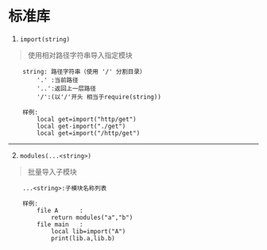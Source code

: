 # 标准库
1. `import(string)`
> 使用相对路径字符串导入指定模块
```
    string: 路径字符串（使用 '/' 分割目录）
        '.' :当前路径
        '..':返回上一层路径
        '/':(以'/'开头 相当于require(string))

    样例:
        local get=import("http/get")
        local get-import("./get")
        local get=import("/http/get") 
```
---
2. `modules(...<string>)`
> 批量导入子模块
```
    ...<string>:子模块名称列表

    样例:
        file A      : 
            return modules("a","b")
        file main   : 
            local lib=import("A")
            print(lib.a,lib.b)
```

